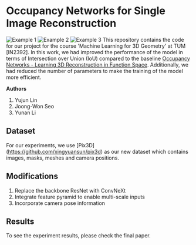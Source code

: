 # Occupancy Networks for Single Image Reconstruction
![Example 1](img/00.gif)
![Example 2](img/01.gif)
![Example 3](img/02.gif)
This repository contains the code for our project for the course 'Machine Learning for 3D Geometry' at TUM [IN2392]. In this work, we had improved the performance of the model in terms of Intersection over Union (IoU) compared to the baseline [Occupancy Networks - Learning 3D Reconstruction in Function Space](https://avg.is.tuebingen.mpg.de/publications/occupancy-networks). Additionally, we had reduced the number of parameters to make the training of the model more efficient.


<strong>Authors</strong>
1. Yujun Lin
2. Joong-Won Seo
3. Yunan Li



## Dataset

For our experiments, we use [Pix3D] (https://github.com/xingyuansun/pix3d) as our new dataset which contains images, masks, meshes and camera positions.

## Modifications
1. Replace the backbone ResNet with ConvNeXt
2. Integrate feature pyramid to enable multi-scale inputs
3. Incorporate camera pose information

## Results
To see the experiment results, please check the final paper.

